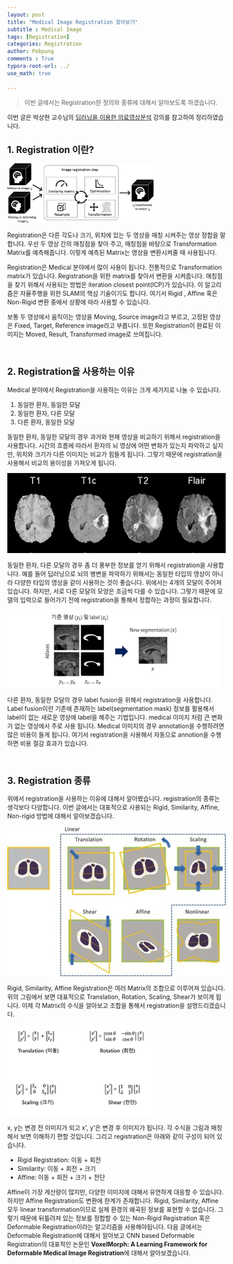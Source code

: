 ```yaml
---
layout: post
title: "Medical Image Registration 알아보기"
subtitle : Medical Image
tags: [Registration]
categories: Registration
author: Pebpung
comments : True
typora-root-url: ../
use_math: true

---
```


> 이번 글에서는 Registration한 정의와 종류에 대해서 알아보도록 하겠습니다. 

이번 글은 박상현 교수님의 [딥러닝을 이용한 의료영상분석](https://www.edwith.org/medical-20200327/home) 강의를 참고하여 정리하였습니다. 



## 1. Registration 이란?

<img src="/assets/img/2022/jmrs417-fig-0001-m.jpg" alt="image1" style="zoom: 33%;" />

Registration은 다른 각도나 크기, 위치에 있는 두 영상을 매칭 시켜주는 영상 정합을 말합니다. 우선 두 영상 간의 매칭점을 찾아 주고, 매칭점을 바탕으로 Transformation Matrix를 예측해줍니다. 이렇게 예측된 Matrix는 영상을 변환시켜줄 때 사용됩니다. 

Registration은 Medical 분야에서 많이 사용이 됩니다. 전통적으로 Transformation matrix가 있습니다. Registration을 위한 matrix를 찾아서 변환을 시켜줍니다. 매칭점을 찾기 위해서 사용되는 방법은 iteration closest point(ICP)가 있습니다. 이 알고리즘은 자율주행을 위한 SLAM의 핵심 기술이기도 합니다. 여기서 Rigid , Affine  혹은 Non-Rigid 변환 중에서 상황에 따라 사용할 수 있습니다. 

보통 두 영상에서 움직이는 영상을 Moving, Source image라고 부르고, 고정된 영상은 Fixed, Target, Reference image라고 부릅니다. 또한 Registration이 완료된 이미지는 Moved, Result, Transformed image로 쓰여집니다. 

<br>

## 2. Registration을 사용하는 이유

Medical 분야에서 Registration을 사용하는 이유는 크게 세가지로 나눌 수 있습니다. 

1. 동일한 환자, 동일한 모달
2. 동일한 환자, 다른 모달
3. 다른 환자, 동일한 모달

동일한 환자, 동일한 모달의 경우 과거와 현재 영상을 비교하기 위해서 registration을 사용합니다. 시간의 흐름에 따라서 환자의 뇌 영상에 어떤 변화가 있는지 파악하고 싶지만, 위치와 크기가 다른 이미지는 비교가 힘들게 됩니다. 그렇기 때문에 registration을 사용해서 비교의 용이성을 가져오게 됩니다. 

![Axial view of T1, T1ce, T2 and Flair.](/assets/img/2022/Axial-view-of-T1-T1ce-T2-and-Flair.png)

동일한 환자, 다른 모달의 경우 좀 더 풍부한 정보를 얻기 위해서 registration을 사용합니다. 예를 들어 딥러닝으로 뇌의 병변을 파악하기 위해서는 동일한 타입의 영상이 아니라 다양한 타입의 영상을 같이 사용하는 것이 좋습니다. 위에서는 4개의 모달이 주어져있습니다. 하지만, 서로 다른 모달의 모양은 조금씩 다를 수 있습니다. 그렇기 때문에 모델의 입력으로 들어가기 전에 registration을 통해서 정합하는 과정이 필요합니다. 



<img src="/assets/img/2022/2020-11-09-segmentation-for-medical-image-6-atlas-based-methods-01.png" alt="Segmentation for MEDIA" style="zoom:48%;" />



다른 환자, 동일한 모달의 경우 label fusion을 위해서 registration을 사용합니다. Label fusion이란 기존에 존재하는 label(segmentation mask) 정보를 활용해서 label이 없는 새로운 영상에 label을 해주는 기법입니다. medical 이미지 처럼 큰 변화가 없는 영상에서 주로 사용 됩니다. Medical 이미지의 경우 annotation을 수행하려면 많은 비용이 들게 됩니다. 여기서 registration을 사용해서 자동으로 annotion을 수행하면 비용 절감 효과가 있습니다.  

<br>

## 3. Registration 종류

위에서 registration을 사용하는 이유에 대해서 알아봤습니다. registration의 종류는 생각보다 다양합니다. 이번 글에서는 대표적으로 사용되는 Rigid, Similarity, Affine, Non-rigid 방법에 대해서 알아보겠습니다. 

![Geometric transformation](/assets/img/2022/Geometric-transformation-functions-for-image-registration-Note-that-affine.png)

Rigid, Similarity, Affine Registration은 여러 Matrix의 조합으로 이루어져 있습니다. 위의 그림에서 보면 대표적으로 Translation, Rotation, Scaling, Shear가 보이게 됩니다. 이제 각 Matrix의 수식을 알아보고 조합을 통해서 registration을 설명드리겠습니다. 

<img src="/assets/img/2022/image-20220130172126420.png" alt="image-20220130172126420" style="zoom:33%;" />



x, y는 변경 전 이미지가 되고 x', y'은 변경 후 이미지가 됩니다. 각 수식을 그림과 매칭해서 보면 이해하기 편할 것입니다. 그리고 registration은 아래와 같이 구성이 되어 있습니다. 

- Rigid Registration: 이동 + 회전
- Similarity: 이동 + 회전 + 크기
- Affine: 이동 + 회전 + 크기 + 전단 

Affine이 가장 계산량이 많지만, 다양한 이미지에 대해서 유연하게 대응할 수 있습니다. 하지만 Affine Registration도 변환에 한계가 존재합니다. Rigid, Similarity, Affine 모두 linear transformation이므로 실제 환경의 왜곡된 정보를 표현할 수 없습니다. 그렇기 때문에 뒤틀려져 있는 정보를 정합할 수 있는 Non-Rigid Registration 혹은 Deformable Registration이라는 알고리즘을 사용해야됩니다. 다음 글에서는 Deformable Registration에 대해서 알아보고 CNN based Deformable Registration의 대표적인 논문인 **VoxelMorph: A Learning Framework for Deformable Medical Image Registration**에 대해서 알아보겠습니다. 





